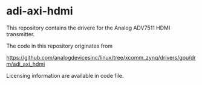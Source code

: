 # adi-axi-hdmi
This repository contains the drivere for the Analog ADV7511 HDMI transmitter.

The code in this repository originates from

<https://github.com/analogdevicesinc/linux/tree/xcomm_zynq/drivers/gpu/drm/adi_axi_hdmi>

Licensing information are available in code file.
